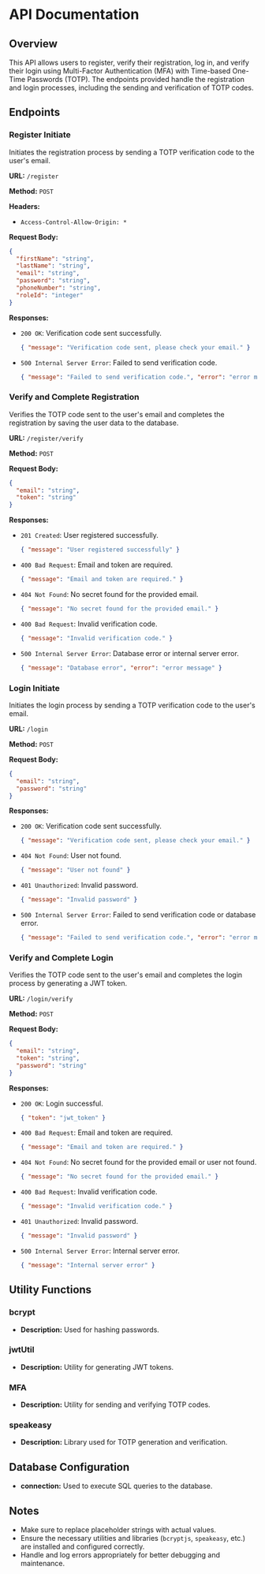 # API Documentation

## Overview
This API allows users to register, verify their registration, log in, and verify their login using Multi-Factor Authentication (MFA) with Time-based One-Time Passwords (TOTP). The endpoints provided handle the registration and login processes, including the sending and verification of TOTP codes.

## Endpoints

### Register Initiate
Initiates the registration process by sending a TOTP verification code to the user's email.

**URL:** `/register`

**Method:** `POST`

**Headers:**
- `Access-Control-Allow-Origin: *`

**Request Body:**
```json
{
  "firstName": "string",
  "lastName": "string",
  "email": "string",
  "password": "string",
  "phoneNumber": "string",
  "roleId": "integer"
}
```

**Responses:**
- `200 OK`: Verification code sent successfully.
  ```json
  { "message": "Verification code sent, please check your email." }
  ```
- `500 Internal Server Error`: Failed to send verification code.
  ```json
  { "message": "Failed to send verification code.", "error": "error message" }
  ```

### Verify and Complete Registration
Verifies the TOTP code sent to the user's email and completes the registration by saving the user data to the database.

**URL:** `/register/verify`

**Method:** `POST`

**Request Body:**
```json
{
  "email": "string",
  "token": "string"
}
```

**Responses:**
- `201 Created`: User registered successfully.
  ```json
  { "message": "User registered successfully" }
  ```
- `400 Bad Request`: Email and token are required.
  ```json
  { "message": "Email and token are required." }
  ```
- `404 Not Found`: No secret found for the provided email.
  ```json
  { "message": "No secret found for the provided email." }
  ```
- `400 Bad Request`: Invalid verification code.
  ```json
  { "message": "Invalid verification code." }
  ```
- `500 Internal Server Error`: Database error or internal server error.
  ```json
  { "message": "Database error", "error": "error message" }
  ```

### Login Initiate
Initiates the login process by sending a TOTP verification code to the user's email.

**URL:** `/login`

**Method:** `POST`

**Request Body:**
```json
{
  "email": "string",
  "password": "string"
}
```

**Responses:**
- `200 OK`: Verification code sent successfully.
  ```json
  { "message": "Verification code sent, please check your email." }
  ```
- `404 Not Found`: User not found.
  ```json
  { "message": "User not found" }
  ```
- `401 Unauthorized`: Invalid password.
  ```json
  { "message": "Invalid password" }
  ```
- `500 Internal Server Error`: Failed to send verification code or database error.
  ```json
  { "message": "Failed to send verification code.", "error": "error message" }
  ```

### Verify and Complete Login
Verifies the TOTP code sent to the user's email and completes the login process by generating a JWT token.

**URL:** `/login/verify`

**Method:** `POST`

**Request Body:**
```json
{
  "email": "string",
  "token": "string",
  "password": "string"
}
```

**Responses:**
- `200 OK`: Login successful.
  ```json
  { "token": "jwt_token" }
  ```
- `400 Bad Request`: Email and token are required.
  ```json
  { "message": "Email and token are required." }
  ```
- `404 Not Found`: No secret found for the provided email or user not found.
  ```json
  { "message": "No secret found for the provided email." }
  ```
- `400 Bad Request`: Invalid verification code.
  ```json
  { "message": "Invalid verification code." }
  ```
- `401 Unauthorized`: Invalid password.
  ```json
  { "message": "Invalid password" }
  ```
- `500 Internal Server Error`: Internal server error.
  ```json
  { "message": "Internal server error" }
  ```

## Utility Functions

### bcrypt
- **Description:** Used for hashing passwords.

### jwtUtil
- **Description:** Utility for generating JWT tokens.

### MFA
- **Description:** Utility for sending and verifying TOTP codes.

### speakeasy
- **Description:** Library used for TOTP generation and verification.

## Database Configuration
- **connection:** Used to execute SQL queries to the database.

## Notes
- Make sure to replace placeholder strings with actual values.
- Ensure the necessary utilities and libraries (`bcryptjs`, `speakeasy`, etc.) are installed and configured correctly.
- Handle and log errors appropriately for better debugging and maintenance.